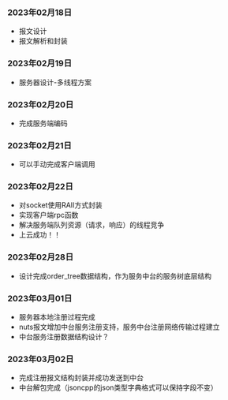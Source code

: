 ### 2023年02月18日
- 报文设计
- 报文解析和封装

### 2023年02月19日
- 服务器设计-多线程方案

### 2023年02月20日
- 完成服务端编码

### 2023年02月21日
- 可以手动完成客户端调用

### 2023年02月22日
- 对socket使用RAII方式封装
- 实现客户端rpc函数
- 解决服务端队列资源（请求，响应）的线程竞争
- 上云成功！！

### 2023年02月28日
- 设计完成order_tree数据结构，作为服务中台的服务树底层结构

### 2023年03月01日
- 服务器本地注册过程完成
- nuts报文增加中台服务注册支持，服务中台注册网络传输过程建立
- 中台服务注册数据结构设计？

### 2023年03月02日
- 完成注册报文结构封装并成功发送到中台
- 中台解包完成（jsoncpp的json类型字典格式可以保持字段不变）